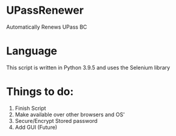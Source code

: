 # UPassRenewer
Automatically Renews UPass BC 

# Language
This script is written in Python 3.9.5 and uses the Selenium library

# Things to do:
1. Finish Script
2. Make available over other browsers and OS'
3. Secure/Encrypt Stored password
4. Add GUI (Future)
